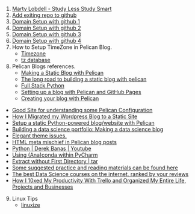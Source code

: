 1. [Marty Lobdell - Study Less Study Smart](https://www.youtube.com/watch?v=IlU-zDU6aQ0)
2. [Add exiting repo to github](https://help.github.com/articles/adding-an-existing-project-to-github-using-the-command-line/)
3. [Domain Setup with github 1](http://blog.teamtreehouse.com/using-github-pages-to-host-your-website)
4. [Domain Setup with github 2](https://help.github.com/articles/using-a-custom-domain-with-github-pages/)
5. [Domain Setup with github 3](http://www.mycowsworld.com/blog/2015/07/12/setting-up-a-godaddy-domain-name-with-github/)
6. [Domain Setup with github 4](http://andrewsturges.com/blog/jekyll/tutorial/2014/11/06/github-and-godaddy.html)
7. How to Setup TimeZone in Pelican Blog.
    * [Timezone](http://docs.getpelican.com/en/3.1.1/settings.html#timezone)
    * [tz database](https://en.wikipedia.org/wiki/Tz_database)
8. Pelican Blogs references.
    * [Making a Static Blog with Pelican](http://nafiulis.me/making-a-static-blog-with-pelican.html)
    * [The long road to building a static blog with pelican](https://www.notionsandnotes.org/tech/web-development/pelican-static-blog-setup.html)
    * [Full Stack Python](https://www.fullstackpython.com/pelican.html)
    * [Setting up a blog with Pelican and GitHub Pages](http://cyrille.rossant.net/pelican-github/)
    * [Creating your blog with Pelican](http://chdoig.github.io/create-pelican-blog.html)
* [Good Site for understanding some Pelican Configuration](http://reachtim.com/articles/pelican-configuration-for-reachtimcom.html)
* [How I Migrated my Wordpress Blog to a Static Site](http://jamesmurty.com/2013/05/23/migrate-wordpress-blog-to-static-site/)
* [Setup a static Python-powered blog/website with Pelican](http://csparpa.github.io/blog/2014/11/setup-static-blog-with-pelican.html)
* [Building a data science portfolio: Making a data science blog](https://www.dataquest.io/blog/how-to-setup-a-data-science-blog/)
* [Elegant theme issues.](https://github.com/talha131/pelican-elegant/issues/98)
* [HTML meta mischief in Pelican blog posts](http://www.voidynullness.net/blog/2013/05/25/html-meta-description-in-pelican-blog-posts/)
* [Python | Derek Banas | Youtube](https://www.youtube.com/watch?v=N4mEzFDjqtA)
* [Using (Ana)conda within PyCharm](http://stackoverflow.com/questions/28390961/using-anaconda-within-pycharm)
* [Extract without First Directory | tar](https://www.marksanborn.net/linux/extract-without-first-directory/)
* [Some suggested practice and reading materials can be found here](https://www.codesmith.io/apply-login/apply)
* [The best Data Science courses on the internet, ranked by your reviews](https://medium.freecodecamp.org/the-best-data-science-courses-on-the-internet-ranked-by-your-reviews-6dc5b910ea40)
* [How I 10xed My Productivity With Trello and Organized My Entire Life, Projects and Businesses](https://www.youtube.com/watch?v=0ttlgf-x5VA)

9. Linux Tips
    * [linuxize](https://linuxize.com/)
